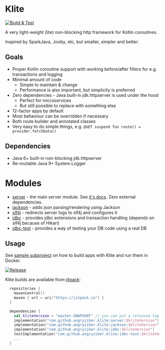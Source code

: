 # Klite

[![Build & Test](https://github.com/angryziber/kotlin-server/actions/workflows/ci.yml/badge.svg)](https://github.com/angryziber/kotlin-server/actions/workflows/ci.yml)

A very light-weight (lite) non-blocking http framework for Kotlin coroutines.

Inspired by SparkJava, Jooby, etc, but smaller, simpler and better.

## Goals

* Proper Kotlin coroutine support with working before/after filters for e.g. transactions and logging
* Minimal amount of code
  * Simple to maintain & change
  * Performance is also important, but simplicity is preferred
* Zero dependencies - Java built-in jdk.httpserver is used under the hood
  * Perfect for microservices
  * But still possible to replace with something else
* 12-factor apps by default
* Most behaviour can be overridden if necessary
* Both route builder and annotated classes
* Very easy to do simple things, e.g.
  `@GET suspend fun route() = provider.fetchData()`

## Dependencies

* Java 6+ built-in non-blocking jdk.httpserver
* Re-routable Java 9+ System.Logger

# Modules

* [server](server) - the main server module. See [it's docs](server). Zero external dependencies.
* [jackson](jackson) - adds json parsing/rendering using Jackson
* [slf4j](slf4j) - redirects server logs to slf4j and configures it
* [jdbc](jdbc) - provides jdbc extensions and transaction handling (depends on slf4j because of Hikari)
* [jdbc-test](jdbc-test) - provides a way of testing your DB code using a real DB

## Usage

See [sample subproject](sample) on how to build apps with Klite and run them in Docker.

[![Release](https://jitpack.io/v/angryziber/klite.svg)](https://jitpack.io/#angryziber/klite)

Klite builds are available from [jitpack](https://jitpack.org):
```kt
  repositories {
    mavenCentral()
    maven { url = uri("https://jitpack.io") }
  }

  dependencies {
    val kliteVersion = "master-SNAPSHOT" // you can put a released tag or commit hash here
    implementation("com.github.angryziber.klite:server:$kliteVersion")
    implementation("com.github.angryziber.klite:jackson:$kliteVersion")
    implementation("com.github.angryziber.klite:jdbc:$kliteVersion")
    testImplementation("com.github.angryziber.klite:jdbc-test:$kliteVersion")
    ...
  }
```
